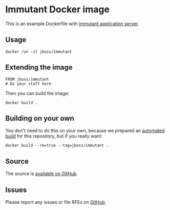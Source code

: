 # Immutant Docker image

This is an example Dockerfile with [Immutant application server](http://immutant.org/).

## Usage

    docker run -it jboss/immutant

## Extending the image

    FROM jboss/immutant
    # Do your stuff here

Then you can build the image:

    docker build .

## Building on your own

You don't need to do this on your own, because we prepared an [automated build](https://registry.hub.docker.com/u/jboss/immutant/) for this repository, but if you really want:

    docker build --rm=true --tag=jboss/immutant .

## Source

The source is [available on GitHub](https://github.com/jboss/dockerfiles/tree/master/immutant).

## Issues

Please report any issues or file RFEs on [GitHub](https://github.com/jboss/dockerfiles/issues).
